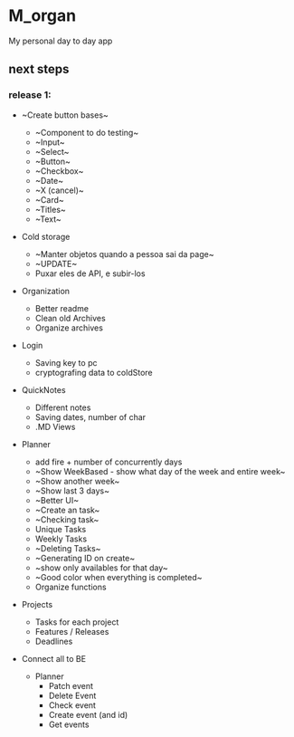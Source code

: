 # M_organ
My personal day to day app

## next steps

### release 1:
- ~Create button bases~
    - ~Component to do testing~
    - ~Input~
    - ~Select~
    - ~Button~
    - ~Checkbox~
    - ~Date~
    - ~X (cancel)~
    - ~Card~
    - ~Titles~
    - ~Text~

- Cold storage
    - ~Manter objetos quando a pessoa sai da page~
    - ~UPDATE~ 
    - Puxar eles de API, e subir-los

- Organization
    - Better readme
    - Clean old Archives
    - Organize archives

- Login
    - Saving key to pc
    - cryptografing data to coldStore

- QuickNotes
    - Different notes
    - Saving dates, number of char
    - .MD Views

- Planner
    - add fire + number of concurrently days
    - ~Show WeekBased - show what day of the week and entire week~
    - ~Show another week~
    - ~Show last 3 days~
    - ~Better UI~
    - ~Create an task~
    - ~Checking task~
    - Unique Tasks
    - Weekly Tasks
    - ~Deleting Tasks~
    - ~Generating ID on create~
    - ~show only availables for that day~
    - ~Good color when everything is completed~
    - Organize functions

- Projects
    - Tasks for each project
    - Features / Releases
    - Deadlines

- Connect all to BE
    - Planner
        - Patch event
        - Delete Event
        - Check event
        - Create event (and id)
        - Get events

